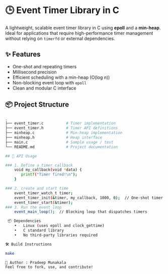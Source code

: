 # 🕒 Event Timer Library in C

A lightweight, scalable event timer library in C using **epoll** and a **min-heap**. Ideal for applications that require high-performance timer management without relying on `timerfd` or external dependencies.

## ✨ Features

- One-shot and repeating timers
- Millisecond precision
- Efficient scheduling with a min-heap (O(log n))
- Non-blocking event loop with `epoll`
- Clean and modular C interface

## 📦 Project Structure

```bash
.
├── event_timer.c          # Timer implementation
├── event_timer.h          # Timer API definitions
├── minheap.c              # Min-heap implementation
├── minheap.h              # Heap interface
├── main.c                 # Sample usage / test
└── README.md              # Project documentation

## 🧩 API Usage

### 1. Define a timer callback
    void my_callback(void *data) {
       printf("Timer fired!\n");
    }

### 2. create and start time
    event_timer_watch_t timer;
    event_timer_init(&timer, my_callback, 1000, 0);  // One-shot timer
    event_timer_start(&timer);
### 3. Run the event loop
    event_main_loop();  // Blocking loop that dispatches timers

 📦 Dependencies
	•	Linux (uses epoll and clock_gettime)
	•	C standard library
	•	No third-party libraries required

🛠 Build Instructions

make 

👤 Author : Pradeep Munakala
Feel free to fork, use, and contribute!
  

